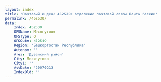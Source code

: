 ```yaml
---
layout: index
title: 'Почтовый индекс 452530: отделение почтовой связи Почты России'
permalink: /452530/
data:
    Index: 452530
    OPSName: Месягутово
    OPSType: О
    OPSSubm: 452549
    Region: 'Башкортостан Республика'
    Autonom: ''
    Area: 'Дуванский район'
    City: Месягутово
    City1: ''
    ActDate: '20070213'
    IndexOld: ''
---
```

